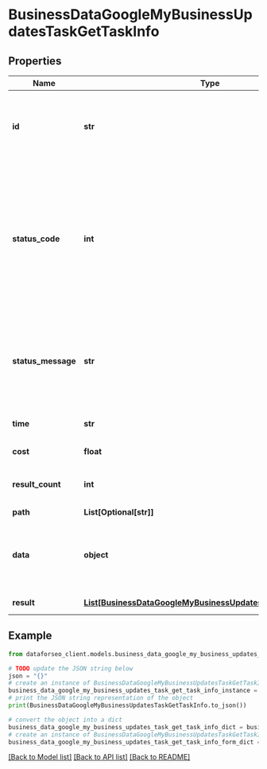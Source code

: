 # BusinessDataGoogleMyBusinessUpdatesTaskGetTaskInfo


## Properties

Name | Type | Description | Notes
------------ | ------------- | ------------- | -------------
**id** | **str** | task identifier unique task identifier in our system in the UUID format | [optional] 
**status_code** | **int** | status code of the task generated by DataForSEO, can be within the following range: 10000-60000 you can find the full list of the response codes here | [optional] 
**status_message** | **str** | informational message of the task you can find the full list of general informational messages here | [optional] 
**time** | **str** | execution time, seconds | [optional] 
**cost** | **float** | total tasks cost, USD | [optional] 
**result_count** | **int** | number of elements in the result array | [optional] 
**path** | **List[Optional[str]]** | URL path | [optional] 
**data** | **object** | contains the same parameters that you specified in the POST request | [optional] 
**result** | [**List[BusinessDataGoogleMyBusinessUpdatesTaskGetResultInfo]**](BusinessDataGoogleMyBusinessUpdatesTaskGetResultInfo.md) | array of results | [optional] 

## Example

```python
from dataforseo_client.models.business_data_google_my_business_updates_task_get_task_info import BusinessDataGoogleMyBusinessUpdatesTaskGetTaskInfo

# TODO update the JSON string below
json = "{}"
# create an instance of BusinessDataGoogleMyBusinessUpdatesTaskGetTaskInfo from a JSON string
business_data_google_my_business_updates_task_get_task_info_instance = BusinessDataGoogleMyBusinessUpdatesTaskGetTaskInfo.from_json(json)
# print the JSON string representation of the object
print(BusinessDataGoogleMyBusinessUpdatesTaskGetTaskInfo.to_json())

# convert the object into a dict
business_data_google_my_business_updates_task_get_task_info_dict = business_data_google_my_business_updates_task_get_task_info_instance.to_dict()
# create an instance of BusinessDataGoogleMyBusinessUpdatesTaskGetTaskInfo from a dict
business_data_google_my_business_updates_task_get_task_info_form_dict = business_data_google_my_business_updates_task_get_task_info.from_dict(business_data_google_my_business_updates_task_get_task_info_dict)
```
[[Back to Model list]](../README.md#documentation-for-models) [[Back to API list]](../README.md#documentation-for-api-endpoints) [[Back to README]](../README.md)


